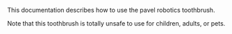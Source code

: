 This documentation describes how to use the pavel robotics toothbrush.

Note that this toothbrush is totally unsafe to use for children, adults, or pets.
